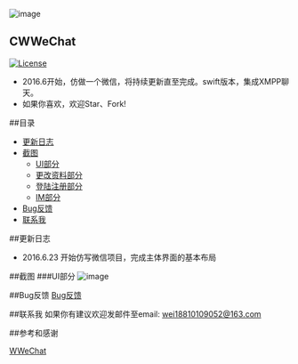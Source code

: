 ![image](https://github.com/wei18810109052/CWWeChat/blob/master/source/Images/CWWeChatIcon.png)
## CWWeChat
[![License](https://img.shields.io/packagist/l/doctrine/orm.svg)](https://github.com/wei18810109052/CWWeChat/blob/master/LICENSE)

* 2016.6开始，仿做一个微信，将持续更新直至完成。swift版本，集成XMPP聊天。
* 如果你喜欢，欢迎Star、Fork!

##目录
- [更新日志](#更新日志)
- [截图](#GIF)
  - [UI部分](#UI部分)
  - [更改资料部分](#更改资料部分)
  - [登陆注册部分](#登陆注册部分)
  - [IM部分](#IM部分)
- [Bug反馈](#Bug反馈)
- [联系我](#联系我) 

##<a id="更新日志"></a>更新日志
* 2016.6.23 开始仿写微信项目，完成主体界面的基本布局

##<a id="GIF"></a>截图
###<a id="UI部分"></a>UI部分
 ![image](https://github.com/wei18810109052/CWWeChat/blob/master/source/Images/Simulator_Mine.png)

##<a id="Bug反馈"></a>Bug反馈
[Bug反馈](https://github.com/Wzxhaha/WWeChat/issues/new)

##<a id="联系我"></a>联系我
如果你有建议欢迎发邮件至email: wei18810109052@163.com

##参考和感谢

[WWeChat](https://github.com/Wzxhaha/WWeChat) 


